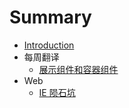 # Summary

- [Introduction](README.md)
- 每周翻译
  - [展示组件和容器组件](translation/2019-01-31.md)
- Web
  - [IE 陨石坑](Web/IE.md)
